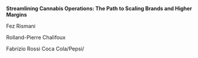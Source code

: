 
**Streamlining Cannabis Operations: The Path to Scaling Brands and Higher Margins**

Fez Rismani

Rolland-Pierre Chalifoux

Fabrizio Rossi Coca Cola/Pepsi/

